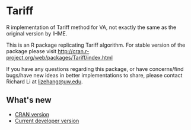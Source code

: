 # Tariff
R implementation of Tariff method for VA, not exactly the same as the original version by IHME.

This is an R package replicating Tariff algorithm. For stable version of the package please visit http://cran.r-project.org/web/packages/Tariff/index.html


If you have any questions regarding this package, or have concerns/find bugs/have new ideas in better implementations to share, please contact Richard Li at lizehang@uw.edu. 

## What's new
- [CRAN version](https://cran.r-project.org/web/packages/Tariff/news.html)
- [Current developer version](Tariff/inst/NEWS.Rd)
